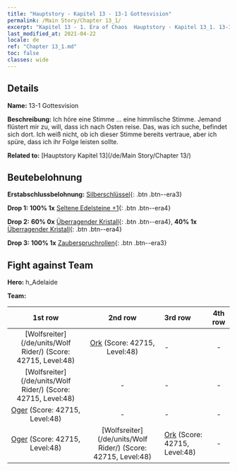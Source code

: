 ```yaml
---
title: "Hauptstory - Kapitel 13 - 13-1 Gottesvision"
permalink: /Main Story/Chapter 13_1/
excerpt: "Kapitel 13 - 1. Era of Chaos  Hauptstory - Kapitel 13_1. 13-1 Gottesvision"
last_modified_at: 2021-04-22
locale: de
ref: "Chapter 13_1.md"
toc: false
classes: wide
---
```


## Details

 **Name:** 13-1 Gottesvision

 **Beschreibung:** Ich höre eine Stimme ... eine himmlische Stimme. Jemand flüstert mir zu, will, dass ich nach Osten reise. Das, was ich suche, befindet sich dort. Ich weiß nicht, ob ich dieser Stimme bereits vertraue, aber ich spüre, dass ich ihr Folge leisten sollte.

 **Related to:** [Hauptstory Kapitel 13](/de/Main Story/Chapter 13/)

## Beutebelohnung

 **Erstabschlussbelohnung:** [Silberschlüssel](/ItemsDE/con_693/){: .btn .btn--era3}

 **Drop 1:** **100% 1x** [Seltene Edelsteine +1](/ItemsDE/mat_44/){: .btn .btn--era4}

 **Drop 2:** **60% 0x** [Überragender Kristall](/ItemsDE/mat_38/){: .btn .btn--era4}, **40% 1x** [Überragender Kristall](/ItemsDE/mat_38/){: .btn .btn--era4}

 **Drop 3:** **100% 1x** [Zauberspruchrollen](/ItemsDE/con_694/){: .btn .btn--era3}


## Fight against Team
 **Hero:** h_Adelaide

 **Team:**


  | 1st row | 2nd row | 3rd row | 4th row |
  |:----:|:----:|:----|:----:|
  | [Wolfsreiter](/de/units/Wolf Rider/) (Score: 42715, Level:48)  | [Ork](/de/units/Orc/) (Score: 42715, Level:48)  | - | - |
  | [Wolfsreiter](/de/units/Wolf Rider/) (Score: 42715, Level:48)  | - | - | - |
  | [Oger](/de/units/Ogre/) (Score: 42715, Level:48)  | - | - | - |
  | [Oger](/de/units/Ogre/) (Score: 42715, Level:48)  | [Wolfsreiter](/de/units/Wolf Rider/) (Score: 42715, Level:48)  | [Ork](/de/units/Orc/) (Score: 42715, Level:48)  | - |


